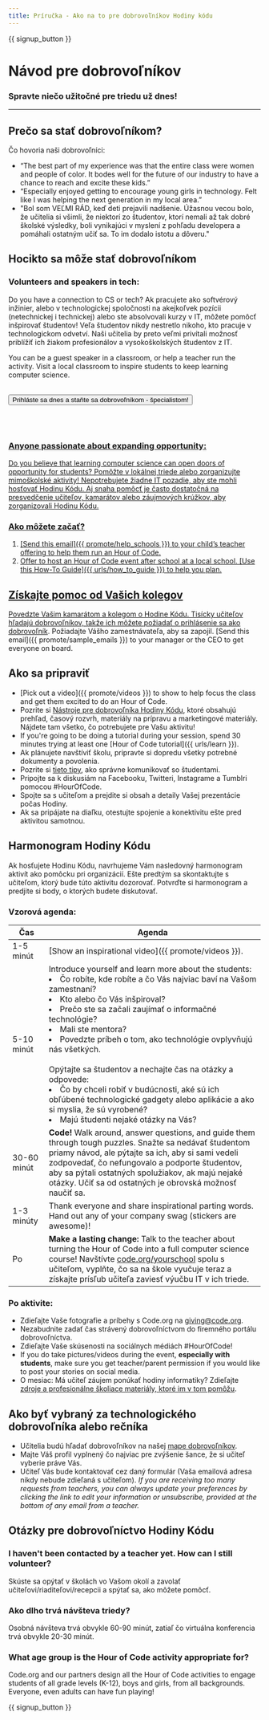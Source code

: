 ```yaml
---
title: Príručka - Ako na to pre dobrovoľníkov Hodiny kódu
---
```


{{ signup_button }}

# Návod pre dobrovoľníkov
### Spravte niečo užitočné pre triedu už dnes!

***

## Prečo sa stať dobrovoľníkom?
Čo hovoria naši dobrovoľníci:

- “The best part of my experience was that the entire class were women and people of color. It bodes well for the future of our industry to have a chance to reach and excite these kids.”
- “Especially enjoyed getting to encourage young girls in technology. Felt like I was helping the next generation in my local area.”
- "Bol som VEĽMI RÁD, keď deti prejavili nadšenie. Úžasnou vecou bolo, že učitelia si všimli, že niektorí zo študentov, ktorí nemali až tak dobré školské výsledky, boli vynikajúci v myslení z pohľadu developera a pomáhali ostatným učiť sa. To im dodalo istotu a dôveru."

## Hocikto sa môže stať dobrovoľníkom
### Volunteers and speakers in tech:
Do you have a connection to CS or tech? Ak pracujete ako softvérový inžinier, alebo v technologickej spoločnosti na akejkoľvek pozícii (netechnickej i technickej) alebo ste absolvovali kurzy v IT, môžete pomôcť inšpirovať študentov! Veľa študentov nikdy nestretlo nikoho, kto pracuje v technologickom odvetví. Naši učitelia by preto veľmi privítali možnosť priblížiť ich žiakom profesionálov a vysokoškolských študentov z IT.

You can be a guest speaker in a classroom, or help a teacher run the activity. Visit a local classroom to inspire students to keep learning computer science.
<br>
<br>

<a href="https://code.org/volunteer"><button>Prihláste sa dnes a staňte sa dobrovoľníkom - špecialistom!</button>

<br>
<br>

### Anyone passionate about expanding opportunity:
Do you believe that learning computer science can open doors of opportunity for students? Pomôžte v lokálnej triede alebo zorganizujte mimoškolské aktivity! Nepotrebujete žiadne IT pozadie, aby ste mohli hosťovať Hodinu Kódu. Aj snaha pomôcť je často dostatočná na presvedčenie učiteľov, kamarátov alebo záujmových krúžkov, aby zorganizovali Hodinu Kódu.

### Ako môžete začať?

1. [Send this email]({{ promote/help_schools }}) to your child’s teacher offering to help them run an Hour of Code.
2. Offer to host an Hour of Code event after school at a local school. [Use this How-To Guide]({{ urls/how_to_guide }}) to help you plan.

## Získajte pomoc od Vašich kolegov
Povedzte Vašim kamarátom a kolegom o Hodine Kódu. Tisícky učiteľov hľadajú dobrovoľníkov, takže ich môžete požiadať o [prihlásenie sa ako dobrovoľník](https://code.org/volunteer). Požiadajte Vášho zamestnávateľa, aby sa zapojil. [Send this email]({{ promote/sample_emails }}) to your manager or the CEO to get everyone on board.

## Ako sa pripraviť
- [Pick out a video]({{ promote/videos }}) to show to help focus the class and get them excited to do an Hour of Code.
- Pozrite si [Nástroje pre dobrovoľníka Hodiny Kódu](/files/hoc-volunteer-toolkit.pdf), ktoré obsahujú prehľad, časový rozvrh, materiály na prípravu a marketingové materiály. Nájdete tam všetko, čo potrebujete pre Vašu aktivitu!
- If you're going to be doing a tutorial during your session, spend 30 minutes trying at least one [Hour of Code tutorial]({{ urls/learn }}).
- Ak plánujete navštíviť školu, pripravte si dopredu všetky potrebné dokumenty a povolenia.
- Pozrite si [tieto tipy](https://code.org/files/CSTT_Volunteers.pdf), ako správne komunikovať so študentami.
- Pripojte sa k diskusiám na Facebooku, Twitteri, Instagrame a Tumblri pomocou #HourOfCode.
- Spojte sa s učiteľom a prejdite si obsah a detaily Vašej prezentácie počas Hodiny.
- Ak sa pripájate na diaľku, otestujte spojenie a konektivitu ešte pred aktivitou samotnou.

## Harmonogram Hodiny Kódu
Ak hosťujete Hodinu Kódu, navrhujeme Vám nasledovný harmonogram aktivít ako pomôcku pri organizácií. Ešte predtým sa skontaktujte s učiteľom, ktorý bude túto aktivitu dozorovať. Potvrďte si harmonogram a predjite si body, o ktorých budete diskutovať.

### Vzorová agenda:

| Čas         | Agenda                                                                                                                                                                                                                                                                                                                                                       |
| ----------- | ------------------------------------------------------------------------------------------------------------------------------------------------------------------------------------------------------------------------------------------------------------------------------------------------------------------------------------------------------------ |
| 1-5 minút   | [Show an inspirational video]({{ promote/videos }}).                                                                                                                                                                                                                                                                                                         |
| 5-10 minút  | Introduce yourself and learn more about the students: </ul><li>Čo robíte, kde robíte a čo Vás najviac baví na Vašom zamestnaní?</li><li>Kto alebo čo Vás inšpiroval?</li><li>Prečo ste sa začali zaujímať o informačné technológie?</li><li>Mali ste mentora?</li><li>Povedzte príbeh o tom, ako technológie ovplyvňujú nás všetkých.</li><br>Opýtajte sa študentov a nechajte čas na otázky a odpovede:</br> <li> Čo by chceli robiť v budúcnosti, aké sú ich obľúbené technologické gadgety alebo aplikácie a ako si myslia, že sú vyrobené? </li><li> Majú študenti nejaké otázky na Vás?</ul> |
| 30-60 minút | **Code!** Walk around, answer questions, and guide them through tough puzzles. Snažte sa nedávať študentom priamy návod, ale pýtajte sa ich, aby si sami vedeli zodpovedať, čo nefungovalo a podporte študentov, aby sa pýtali ostatných spolužiakov, ak majú nejaké otázky. Učiť sa od ostatných je obrovská možnosť naučiť sa.                             |
| 1-3 minúty  | Thank everyone and share inspirational parting words. Hand out any of your company swag (stickers are awesome)!                                                                                                                                                                                                                                              |
| Po          | **Make a lasting change:** Talk to the teacher about turning the Hour of Code into a full computer science course! Navštívte [code.org/yourschool](https://code.org/yourschool) spolu s učiteľom, vyplňte, čo sa na škole vyučuje teraz a získajte prísľub učiteľa zaviesť výučbu IT v ich triede.                                                           |

### Po aktivite:
- Zdieľajte Vaše fotografie a príbehy s Code.org na giving@code.org.
- Nezabudnite zadať čas strávený dobrovoľníctvom do firemného portálu dobrovoľníctva.
- Zdieľajte Vaše skúsenosti na sociálnych médiách #HourOfCode!
- If you do take pictures/videos during the event, **especially with students**, make sure you get teacher/parent permission if you would like to post your stories on social media.
- O mesiac: Má učiteľ záujem ponúkať hodiny informatiky? Zdieľajte [zdroje a profesionálne školiace materiály, ktoré im v tom pomôžu](https://code.org/yourschool).

## Ako byť vybraný za technologického dobrovoľníka alebo rečníka
- Učitelia budú hľadať dobrovoľníkov na našej [mape dobrovoľníkov](https://code.org/volunteer/local).
- Majte Váš profil vyplnený čo najviac pre zvýšenie šance, že si učiteľ vyberie práve Vás.
- Učiteľ Vás bude kontaktovať cez daný formulár (Vaša emailová adresa nikdy nebude zdieľaná s učiteľom). *If you are receiving too many requests from teachers, you can always update your preferences by clicking the link to edit your information or unsubscribe, provided at the bottom of any email from a teacher.*

## Otázky pre dobrovoľníctvo Hodiny Kódu

### I haven't been contacted by a teacher yet. How can I still volunteer?
Skúste sa opýtať v školách vo Vašom okolí a zavolať učiteľovi/riaditeľovi/recepcii a spýtať sa, ako môžete pomôcť.

### Ako dlho trvá návšteva triedy?
Osobná návšteva trvá obvykle 60-90 minút, zatiaľ čo virtuálna konferencia trvá obvykle 20-30 minút.

### What age group is the Hour of Code activity appropriate for?
Code.org and our partners design all the Hour of Code activities to engage students of all grade levels (K-12), boys and girls, from all backgrounds. Everyone, even adults can have fun playing!



{{ signup_button }}
